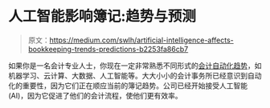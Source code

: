 # 人工智能影响簿记:趋势与预测

> 原文：<https://medium.com/swlh/artificial-intelligence-affects-bookkeeping-trends-predictions-b2253fa86cb7>

如果你是一名会计专业人士，你现在一定非常熟悉不同形式的[会计自动化趋势](/@kapilrana_61239/revolution-in-finance-and-accounting-with-automation-trends-and-techniques-cf865801c7f9)，如机器学习、云计算、大数据、人工智能等。大大小小的会计事务所已经意识到自动化的重要性，因为它们正在顺应当前的簿记趋势。公司已经开始接受人工智能(AI)，因为它促进了他们的会计流程，使他们更有效率。